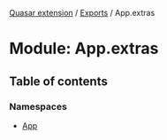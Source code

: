 [Quasar extension](../index.md) / [Exports](../modules.md) / App.extras

# Module: App.extras

## Table of contents

### Namespaces

- [App](App_extras.App.md)
